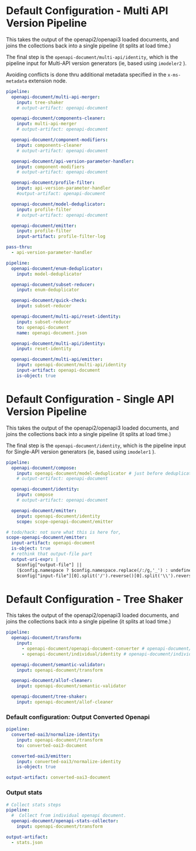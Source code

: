# Default Configuration - Multi API Version Pipeline

This takes the output of the openapi2/openapi3 loaded documents,
and joins the collections back into a single pipeline (it splits at load time.)

The final step is the `openapi-document/multi-api/identity`, which is the pipeline input
for Multi-API version generators (ie, based using `imodeler2` ).

Avoiding conflicts is done thru additional metadata specified in the
`x-ms-metadata` extension node.

```yaml
pipeline:
  openapi-document/multi-api-merger:
    input: tree-shaker
    # output-artifact: openapi-document

  openapi-document/components-cleaner:
    input: multi-api-merger
    # output-artifact: openapi-document

  openapi-document/component-modifiers:
    input: components-cleaner
    # output-artifact: openapi-document

  openapi-document/api-version-parameter-handler:
    input: component-modifiers
    # output-artifact: openapi-document

  openapi-document/profile-filter:
    input: api-version-parameter-handler
    #output-artifact: openapi-document

  openapi-document/model-deduplicator:
    input: profile-filter
    # output-artifact: openapi-document

  openapi-document/emitter:
    input: profile-filter
    input-artifact: profile-filter-log
```

```yaml $(pipeline-model) == 'v3'
pass-thru:
  - api-version-parameter-handler

pipeline:
  openapi-document/enum-deduplicator:
    input: model-deduplicator

  openapi-document/subset-reducer:
    input: enum-deduplicator

  openapi-document/quick-check:
    input: subset-reducer

  openapi-document/multi-api/reset-identity:
    input: subset-reducer
    to: openapi-document
    name: openapi-document.json

  openapi-document/multi-api/identity:
    input: reset-identity

  openapi-document/multi-api/emitter:
    input: openapi-document/multi-api/identity
    input-artifact: openapi-document
    is-object: true
```

# Default Configuration - Single API Version Pipeline

This takes the output of the openapi2/openapi3 loaded documents,
and joins the collections back into a single pipeline (it splits at load time.)

The final step is the `openapi-document/identity`, which is the pipeline input
for Single-API version generators (ie, based using `imodeler1` ).

```yaml !$(pipeline-model) || $(pipeline-model) == 'v2'
pipeline:
  openapi-document/compose:
    input: openapi-document/model-deduplicator # just before deduplication.
    # output-artifact: openapi-document

  openapi-document/identity:
    input: compose
    # output-artifact: openapi-document

  openapi-document/emitter:
    input: openapi-document/identity
    scope: scope-openapi-document/emitter

# todo/hack: not sure what this is here for,
scope-openapi-document/emitter:
  input-artifact: openapi-document
  is-object: true
  # rethink that output-file part
  output-uri-expr: |
    $config["output-file"] ||
    ($config.namespace ? $config.namespace.replace(/:/g,'_') : undefined) ||
    $config["input-file"][0].split('/').reverse()[0].split('\\').reverse()[0].replace(/\.json$/, "")
```

# Default Configuration - Tree Shaker

This takes the output of the openapi2/openapi3 loaded documents,
and joins the collections back into a single pipeline (it splits at load time.)

```yaml
pipeline:
  openapi-document/transform:
    input:
      - openapi-document/openapi-document-converter # openapi-document/openapi-document-converter comes from the OAI2 loader
      - openapi-document/individual/identity # openapi-document/individual/identity comes from the OAI3 loader

  openapi-document/semantic-validator:
    input: openapi-document/transform

  openapi-document/allof-cleaner:
    input: openapi-document/semantic-validator

  openapi-document/tree-shaker:
    input: openapi-document/allof-cleaner
```

### Default configuration: Output Converted Openapi

```yaml $(output-converted-oai3)
pipeline:
  converted-oai3/normalize-identity:
    input: openapi-document/transform
    to: converted-oai3-document

  converted-oai3/emitter:
    input: converted-oai3/normalize-identity
    is-object: true

output-artifact: converted-oai3-document
```

### Output stats

```yaml $(stats)
# Collect stats steps
pipeline:
  #  Collect from individual openapi document.
  openapi-document/openapi-stats-collector:
    input: openapi-document/transform

output-artifact:
  - stats.json
```
